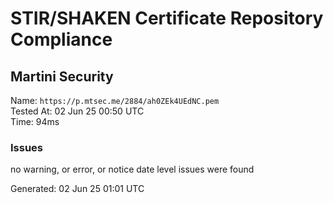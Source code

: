 # STIR/SHAKEN Certificate Repository Compliance

## Martini Security

Name: `https://p.mtsec.me/2884/ah0ZEk4UEdNC.pem`\
Tested At: 02 Jun 25 00:50 UTC\
Time: 94ms

### Issues

no warning, or error, or notice date level issues were found

Generated: 02 Jun 25 01:01 UTC